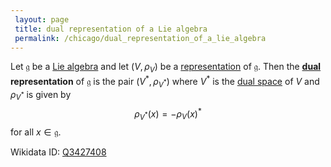 ```yaml
---
 layout: page
 title: dual representation of a Lie algebra
 permalink: /chicago/dual_representation_of_a_lie_algebra
---
```

Let $\mathfrak g$ be a [Lie algebra](https://mathgloss.github.io/MathGloss/Lie_algebra) and let $(V,\rho_V)$ be a [representation](https://mathgloss.github.io/MathGloss/Lie_algebra_representation) of $\mathfrak g$. Then the **[dual](https://mathgloss.github.io/MathGloss/dual) representation** of $\mathfrak g$ is the pair $(V^*,\rho_{V^*})$ where $V^*$ is the [dual space](https://mathgloss.github.io/MathGloss/dual_space) of $V$ and $\rho_{V^*}$ is given by $$\rho_{V^*}(x) = -\rho_V(x)^
*$$ for all $x \in \mathfrak g$. 

Wikidata ID: [Q3427408](https://www.wikidata.org/wiki/Q3427408)
